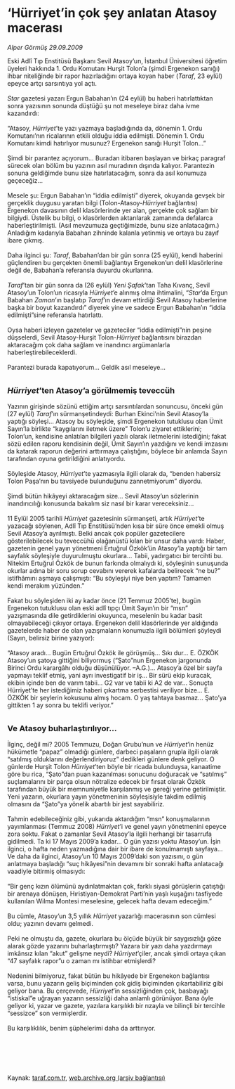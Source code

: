 # ‘Hürriyet’in çok şey anlatan Atasoy macerası

*Alper Görmüş 29.09.2009*

<div class="taraf_structure_2col_1zq">
<div class="margen_n">



 <p>Eski Adlî Tıp Enstitüsü Başkanı Sevil Atasoy’un, İstanbul Üniversitesi öğretim üyeleri hakkında 1. Ordu Komutanı Hurşit Tolon’a (şimdi Ergenekon sanığı) ihbar niteliğinde bir rapor hazırladığını ortaya koyan haber (<i>Taraf</i>, 23 eylül) epeyce artçı sarsıntıya yol açtı. <i><br/><br/>Star </i>gazetesi yazarı Ergun Babahan’ın (24 eylül) bu haberi hatırlattıktan sonra yazısının sonunda düştüğü şu not meseleye biraz daha ivme kazandırdı: <br/><br/>“Atasoy, <i>Hürriyet</i>’te yazı yazmaya başladığında da, dönemin 1. Ordu Komutanı’nın ricalarının etkili olduğu iddia edilmişti. Dönemin 1. Ordu Komutanı kimdi hatırlıyor musunuz? Ergenekon sanığı Hurşit Tolon...” <br/><br/>Şimdi bir parantez açıyorum... Buradan itibaren başlayan ve birkaç paragraf sürecek olan bölüm bu yazının asıl muradının dışında kalıyor. Parantezin sonuna geldiğimde bunu size hatırlatacağım, sonra da asıl konumuza geçeceğiz... <br/><br/>Mesele şu: Ergun Babahan’ın “iddia edilmişti” diyerek, okuyanda gevşek bir gerçeklik duygusu yaratan bilgi (Tolon-Atasoy-<i>Hürriyet</i> bağlantısı) Ergenekon davasının delil klasörlerinde yer alan, gerçekte çok sağlam bir bilgiydi. Üstelik bu bilgi, o klasörlerden aktarılarak zamanında defalarca haberleştirilmişti. (Asıl mevzumuza geçtiğimizde, bunu size anlatacağım.) Anladığım kadarıyla Babahan zihninde kalanla yetinmiş ve ortaya bu zayıf ibare çıkmış. <br/><br/>Daha ilginci şu: <i>Taraf</i>, Babahan’dan bir gün sonra (25 eylül), kendi haberini güçlendiren bu gerçekten önemli bağlantıyı Ergenekon’un delil klasörlerine değil de, Babahan’a referansla duyurdu okurlarına.<i> <br/><br/>Taraf</i>’tan bir gün sonra da (26 eylül) <i>Yeni Şafak</i>’tan Taha Kıvanç, Sevil Atasoy’un Tolon’un ricasıyla <i>Hürriyet</i>’e alınmış olma ihtimalini, “<i>Star</i>’da Ergun Babahan <i>Zaman</i>’ın başlatıp <i>Taraf</i>’ın devam ettirdiği Sevil Atasoy haberlerine başka bir boyut kazandırdı” diyerek yine ve sadece Ergun Babahan’ın “iddia edilmişti”sine referansla hatırlattı. <br/><br/>Oysa haberi izleyen gazeteler ve gazeteciler “iddia edilmişti”nin peşine düşselerdi, Sevil Atasoy-Hurşit Tolon-<i>Hürriyet </i>bağlantısını birazdan aktaracağım çok daha sağlam ve inandırıcı argümanlarla haberleştirebileceklerdi. <br/><br/>Parantezi burada kapatıyorum... Geldik asıl meseleye...<b><i> <br/><br/><br/><font size="4">Hürriyet</font></i><font size="4">’ten Atasoy’a görülmemiş teveccüh</font></b> <br/><br/>Yazının girişinde sözünü ettiğim artçı sarsıntılardan sonuncusu, önceki gün (27 eylül) <i>Taraf</i>’ın sürmanşetindeydi: Burhan Ekinci’nin Sevil Atasoy’la yaptığı söyleşi... Atasoy bu söyleşide, şimdi Ergenekon tutuklusu olan Ümit Sayın’la birlikte “kaygılarını iletmek üzere” Tolon’u ziyaret ettiklerini; Tolon’un, kendisine anlatılan bilgileri yazılı olarak iletmelerini istediğini; fakat sözü edilen raporu kendisinin değil, Ümit Sayın’ın yazdığını ve kendi imzasını da katarak raporun değerini arttırmaya çalıştığını, böylece bir anlamda Sayın tarafından oyuna getirildiğini anlatıyordu. <br/><br/>Söyleşide Atasoy, <i>Hürriyet</i>’te yazmasıyla ilgili olarak da, “benden habersiz Tolon Paşa’nın bu tavsiyede bulunduğunu zannetmiyorum” diyordu. <br/><br/>Şimdi bütün hikâyeyi aktaracağım size... Sevil Atasoy’un sözlerinin inandırıcılığı konusunda bakalım siz nasıl bir karar vereceksiniz... <br/><br/>11 Eylül 2005 tarihli <i>Hürriyet </i>gazetesinin sürmanşeti, artık <i>Hürriyet</i>’te yazacağı söylenen, Adlî Tıp Enstitüsü’nden kısa bir süre önce emekli olmuş Sevil Atasoy’a ayrılmıştı. Belki ancak çok popüler gazetecilere gösterilebilecek bu teveccühü olağanüstü kılan bir unsur daha vardı: Haber, gazetenin genel yayın yönetmeni Ertuğrul Özkök’ün Atasoy’la yaptığı bir tam sayfalık söyleşiyle duyurulmuştu okurlara... Tabii, yadırgatıcı bir tercihti bu. Nitekim Ertuğrul Özkök de bunun farkında olmalıydı ki, söyleşinin sunuşunda okurlar adına bir soru sorup cevabını vererek kafalarda belirecek “ne bu?” istifhâmını aşmaya çalışmıştı: “Bu söyleşiyi niye ben yaptım? Tamamen kendi merakım yüzünden.” <br/><br/>Fakat bu söyleşiden iki ay kadar önce (21 Temmuz 2005’te), bugün Ergenekon tutuklusu olan eski adlî tıpçı Ümit Sayın’ın bir “msn” yazışmasında dile getirdiklerini okuyunca, meselenin bu kadar basit olmayabileceği çıkıyor ortaya. Ergenekon delil klasörlerinde yer aldığında gazetelerde haber de olan yazışmaların konumuzla ilgili bölümleri şöyleydi (Sayın, belirsiz birine yazıyor): <br/><br/>“Atasoy aradı... Bugün Ertuğrul Özkök ile görüşmüş... Sıkı dur... E. ÖZKÖK Atasoy’un şatoya gittiğini biliyormuş (“Şato”nun Ergenekon jargonunda Birinci Ordu karargâhı olduğu düşünülüyor. –A.G.)... Atasoy’a özel bir sayfa yapmayı teklif etmiş, yani ayrı investigatif bir iş... Bir sürü ekip kuracak, ekibin içinde ben de varım tabii... G2 var ve tabii ki A2 de var... Sonuçta Hürriyet’te her istediğimiz haberi çıkartma serbestisi veriliyor bize... E. ÖZKÖK bir şeylerin kokusunu almış hocam. O yaş tahtaya basmaz... Şato’ya gittikten 1 ay sonra bu teklifi veriyor.”<b> <br/><br/><br/><font size="4">Ve Atasoy buharlaştırılıyor...</font></b> <br/><br/>İlginç, değil mi? 2005 Temmuzu, Doğan Grubu’nun ve <i>Hürriyet</i>’in henüz hükümetle “papaz” olmadığı günlere, darbeci paşaların grupla ilgili olarak “satılmış olduklarını değerlendiriyoruz” dedikleri günlere denk geliyor. O günlerde Hurşit Tolon <i>Hürriyet</i>’ten böyle bir ricada bulunduysa, kanaatime göre bu rica, “Şato”dan puan kazanılması sonucunu doğuracak ve “satılmış” suçlamalarını bir parça olsun nötralize edecek bir fırsat olarak Özkök tarafından büyük bir memnuniyetle karşılanmış ve gereği yerine getirilmiştir. Yeni yazarın, okurlara yayın yönetmeninin söyleşisiyle takdim edilmiş olmasını da “Şato”ya yönelik abartılı bir jest sayabiliriz. <br/><br/>Tahmin edebileceğiniz gibi, yukarıda aktardığım “msn” konuşmalarının yayımlanması (Temmuz 2008) <i>Hürriyet</i>’i ve genel yayın yönetmenini epeyce zora soktu. Fakat o zamanlar Sevil Atasoy’la ilgili herhangi bir tasarrufa gidilmedi. Ta ki 17 Mayıs 2009’a kadar... O gün yazısı yoktu Atasoy’un. İşin ilginci, o hafta neden yazmadığına dair bir ibare de konulmamıştı sayfaya... Ve daha da ilginci, Atasoy’un 10 Mayıs 2009’daki son yazısını, o gün anlatmaya başladığı “suç hikâyesi”nin devamını bir sonraki hafta anlatacağı vaadiyle bitirmiş olmasıydı: <br/><br/>“Bir genç kızın ölümünü aydınlatmaktan çok, farklı siyasi görüşlerin çatıştığı bir arenaya dönüşen, Hıristiyan-Demokrat Parti’nin yaşlı kuşağını tasfiyede kullanılan Wilma Montesi meselesine, gelecek hafta devam edeceğim.” <br/><br/>Bu cümle, Atasoy’un 3,5 yıllık <i>Hürriyet</i> yazarlığı macerasının son cümlesi oldu; yazının devamı gelmedi. <br/><br/>Peki ne olmuştu da, gazete, okurlara bu ölçüde büyük bir saygısızlığı göze alarak gözde yazarını buharlaştırmıştı? Yazara bir yazı daha yazdırmayı imkânsız kılan “akut” gelişme neydi? <i>Hürriyet</i>’çiler, ancak şimdi ortaya çıkan “47 sayfalık rapor”u o zaman mı istihbar etmişlerdi? <br/><br/>Nedenini bilmiyoruz, fakat bütün bu hikâyede bir Ergenekon bağlantısı varsa, bunu yazarın geliş biçiminden çok gidiş biçiminden çıkartabiliriz gibi geliyor bana. Bu çerçevede, <i>Hürriyet</i>’in sessizliğinden çok, basbayağı “istiskal”e uğrayan yazarın sessizliği daha anlamlı görünüyor. Bana öyle geliyor ki, yazar ve gazete, yazılara karşılıklı bir rızayla ve bilinçli bir tercihle “sessizce” son vermişlerdir. <br/><br/>Bu karşılıklılık, benim şüphelerimi daha da arttırıyor.</p>
<br/>
<br/>
<br/>



<br/>


<div id="taraf_not">
</div>

</div>


</div>

Kaynak: [taraf.com.tr](http://taraf.com.tr:80/makale/7673.htm), [web.archive.org (arşiv bağlantısı)](http://web.archive.org/web/20091216130311/http://taraf.com.tr:80/makale/7673.htm)

